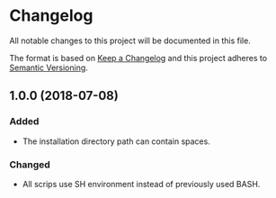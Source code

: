 # Changelog

All notable changes to this project will be documented in this file.

The format is based on [Keep a Changelog](https://keepachangelog.com/en/1.0.0/) and this project adheres to [Semantic Versioning](https://semver.org/spec/v2.0.0.html).

## 1.0.0 (2018-07-08)
### Added
* The installation directory path can contain spaces.

### Changed
* All scrips use SH environment instead of previously used BASH.
